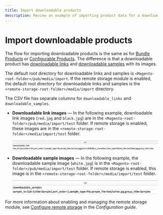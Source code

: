 ```yaml
---
title: Import downloadable products
description: Review an example of importing product data for a downloadable product.
---
```

# Import downloadable products

The flow for importing downloadable products is the same as for [Bundle Products](data-transfer-bundle-products.md) or [Configurable Products](data-transfer-configurable-products.md). The difference is that a downloadable product has [downloadable links](../catalog/product-create-downloadable.md) and [downloadable samples](../catalog/product-create-downloadable.md) with its images.

The default root directory for downloadable links and samples is `<Magento-root-folder>/pub/media/import`. If the remote storage module is enabled, the default root directory for downloadable links and samples is the `<remote-storage-root-folder>/media/import` directory.

The CSV file has separate columns for `downloadable_links` and `downloadable_samples`.

- **Downloadable link images** — In the following example, downloadable link images (`red.jpg` and `black.jpg`) are in the `<Magento-root-folder>/pub/media/import/test` folder. If remote storage is enabled, these images are in the `<remote-storage-root-folder>/media/import/test` folder.

  ![Example data - downloadable product with downloadable links](./assets/data-import-downloadable-links.png)<!-- zoom -->

- **Downloadable sample images** — In the following example, the downloadable sample image (`white.jpg`) is in the `<Magento-root-folder>/pub/media/import/test` folder. If remote storage is enabled, this image is in the `<remote-storage-root-folder>/media/import/test` folder.

  ![Example data - downloadable product with downloadable samples](./assets/data-import-downloadable-samples.png)<!-- zoom -->

For more information about enabling and managing the remote storage module, see [Configure remote storage](https://experienceleague.adobe.com/docs/commerce-operations/configuration-guide/storage/remote-storage/remote-storage.html) in the _Configuration guide_.
